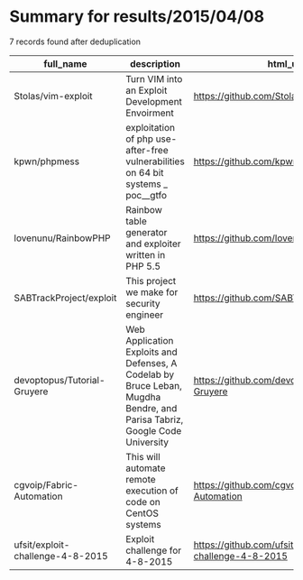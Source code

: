 
# Summary for results/2015/04/08
    
7 records found after deduplication

| full_name | description | html_url | matched_list | matched_count | pushed_at | size | stargazers_count | language | forks_count |
|----------------------------------|---------------------------------------------------------------------------------------------------------------------------|-----------------------------------------------------|----------------------------------|-----------------|---------------------------|--------|--------------------|------------|---------------|
| Stolas/vim-exploit | Turn VIM into an Exploit Development Envoirment | https://github.com/Stolas/vim-exploit | ['exploit'] | 1 | 2015-04-08 14:23:29+00:00 | 208 | 0 | VimL | 0 |
| kpwn/phpmess | exploitation of php use-after-free vulnerabilities on 64 bit systems _ poc__gtfo | https://github.com/kpwn/phpmess | ['exploit', 'vulnerability poc'] | 2 | 2015-04-08 23:19:36+00:00 | 136 | 9 | PHP | 7 |
| lovenunu/RainbowPHP | Rainbow table generator and exploiter written in PHP 5.5 | https://github.com/lovenunu/RainbowPHP | ['exploit'] | 1 | 2015-04-08 07:55:06+00:00 | 168 | 4 | PHP | 1 |
| SABTrackProject/exploit | This project we make for security engineer | https://github.com/SABTrackProject/exploit | ['exploit'] | 1 | 2015-04-08 14:05:57+00:00 | 124 | 0 | | 0 |
| devoptopus/Tutorial-Gruyere | Web Application Exploits and Defenses, A Codelab by Bruce Leban, Mugdha Bendre, and Parisa Tabriz, Google Code University | https://github.com/devoptopus/Tutorial-Gruyere | ['exploit'] | 1 | 2015-04-08 14:54:45+00:00 | 148 | 1 | | 0 |
| cgvoip/Fabric-Automation | This will automate remote execution of code on CentOS systems | https://github.com/cgvoip/Fabric-Automation | ['remote code execution'] | 1 | 2015-04-08 17:57:59+00:00 | 136 | 0 | nan | 0 |
| ufsit/exploit-challenge-4-8-2015 | Exploit challenge for 4-8-2015 | https://github.com/ufsit/exploit-challenge-4-8-2015 | ['exploit'] | 1 | 2015-04-08 21:58:30+00:00 | 124 | 1 | | 0 |
